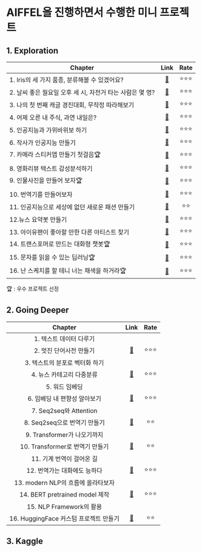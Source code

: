 # AIFFEL을 진행하면서 수행한 미니 프로젝트

## 1. Exploration

|                          Chapter                          |                                          Link                                         | Rate |
|-----------------------------------------------------------|:-------------------------------------------------------------------------------------:|:----:|
| 1. Iris의 세 가지 품종, 분류해볼 수 있겠어요?             | [🔗](https://github.com/SBShimm/Aiffel/blob/master/exploration/Exploration1_SB.ipynb)  | ⭐⭐⭐  |
| 2. 날씨 좋은 월요일 오후 세 시, 자전거 타는 사람은 몇 명? | [🔗](https://github.com/SBShimm/Aiffel/blob/master/exploration/Exploration2_SB.ipynb)  | ⭐⭐⭐  |
| 3. 나의 첫 번째 캐글 경진대회, 무작정 따라해보기          | [🔗](https://github.com/SBShimm/Aiffel/blob/master/exploration/Exploration3_SB.ipynb)  | ⭐⭐⭐  |
| 4. 어제 오른 내 주식, 과연 내일은?                        | [🔗](https://github.com/SBShimm/Aiffel/blob/master/exploration/Exploration4_SB.ipynb)  | ⭐⭐⭐  |
| 5. 인공지능과 가위바위보 하기                             | [🔗](https://github.com/SBShimm/Aiffel/blob/master/exploration/Exploration5_SB.ipynb)  | ⭐⭐⭐  |
| 6. 작사가 인공지능 만들기                                 | [🔗](https://github.com/SBShimm/Aiffel/blob/master/exploration/Exploration6_SB.ipynb)  | ⭐⭐⭐  |
| 7. 카메라 스티커앱 만들기 첫걸음🏆                          | [🔗](https://github.com/SBShimm/Aiffel/blob/master/exploration/Exploration7_SB.ipynb)  | ⭐⭐⭐  |
| 8. 영화리뷰 텍스트 감성분석하기                           | [🔗](https://github.com/SBShimm/Aiffel/blob/master/exploration/Exploration8_SB.ipynb)  | ⭐⭐⭐  |
| 9. 인물사진을 만들어 보자🏆                                 | [🔗](https://github.com/SBShimm/Aiffel/blob/master/exploration/Exploration9_SB.ipynb)  | ⭐⭐⭐  |
| 10. 번역기를 만들어보자                                   | [🔗](https://github.com/SBShimm/Aiffel/blob/master/exploration/Exploration10_SB.ipynb) | ⭐⭐⭐  |
| 11. 인공지능으로 세상에 없던 새로운 패션 만들기           | [🔗](https://github.com/SBShimm/Aiffel/blob/master/exploration/Exploration11_SB.ipynb) | ⭐⭐   |
| 12.뉴스 요약봇 만들기                                     | [🔗](https://github.com/SBShimm/Aiffel/blob/master/exploration/Exploration12_SB.ipynb) | ⭐⭐⭐  |
| 13. 아이유팬이 좋아할 만한 다른 아티스트 찾기             | [🔗](https://github.com/SBShimm/Aiffel/blob/master/exploration/Exploration13_SB.ipynb) | ⭐⭐⭐  |
| 14. 트랜스포머로 만드는 대화형 챗봇🏆                       | [🔗](https://github.com/SBShimm/Aiffel/blob/master/exploration/Exploration14_SB.ipynb) | ⭐⭐⭐  |
| 15. 문자를 읽을 수 있는 딥러닝🏆                            | [🔗](https://github.com/SBShimm/Aiffel/blob/master/exploration/Exploration15_SB.ipynb) | ⭐⭐⭐  |
| 16. 난 스케치를 할 테니 너는 채색을 하거라🏆                | [🔗](https://github.com/SBShimm/Aiffel/blob/master/exploration/Exploration16_SB.ipynb) | ⭐⭐⭐  |


🏆 : 우수 프로젝트 선정

## 2. Going Deeper

|                 Chapter                |                                            Link                                           | Rate |
|:--------------------------------------:|:-----------------------------------------------------------------------------------------:|:----:|
| 1. 텍스트 데이터 다루기                |                                                                                           |      |
| 2. 멋진 단어사전 만들기                | [🔗](https://github.com/SBShimm/Aiffel/blob/master/GoingDeeper/GoingDeeper_NLP2_SB.ipynb)  | ⭐⭐⭐  |
| 3. 텍스트의 분포로 벡터화 하기         |                                                                                           |      |
| 4. 뉴스 카테고리 다중분류              | [🔗](https://github.com/SBShimm/Aiffel/blob/master/GoingDeeper/GoingDeeper_NLP4_SB.ipynb)  | ⭐⭐⭐  |
| 5. 워드 임베딩                         |                                                                                           |      |
| 6. 임베딩 내 편향성 알아보기           | [🔗](https://github.com/SBShimm/Aiffel/blob/master/GoingDeeper/GoingDeeper_NLP6_SB.ipynb)  | ⭐⭐⭐  |
| 7. Seq2seq와 Attention                 |                                                                                           |      |
| 8. Seq2seq으로 번역기 만들기           | [🔗](https://github.com/SBShimm/Aiffel/blob/master/GoingDeeper/GoingDeeper_NLP8_SB.ipynb)  | ⭐⭐   |
| 9. Transformer가 나오기까지            |                                                                                           |      |
| 10. Transformer로 번역기 만들기        | [🔗](https://github.com/SBShimm/Aiffel/blob/master/GoingDeeper/GoingDeeper_NLP10_SB.ipynb) | ⭐⭐   |
| 11. 기계 번역이 걸어온 길              |                                                                                           |      |
| 12. 번역가는 대화에도 능하다           | [🔗](https://github.com/SBShimm/Aiffel/blob/master/GoingDeeper/GoingDeeper_NLP12_SB.ipynb) | ⭐⭐⭐  |
| 13. modern NLP의 흐름에 올라타보자     |                                                                                           |      |
| 14. BERT pretrained model 제작         | [🔗](https://github.com/SBShimm/Aiffel/blob/master/GoingDeeper/GoingDeeper_NLP14_SB.ipynb) | ⭐⭐⭐  |
| 15. NLP Framework의 활용               |                                                                                           |      |
| 16. HuggingFace 커스텀 프로젝트 만들기 | [🔗](https://github.com/SBShimm/Aiffel/blob/master/GoingDeeper/GoingDeeper_NLP16_SB.ipynb) | ⭐⭐   |

## 3. Kaggle

